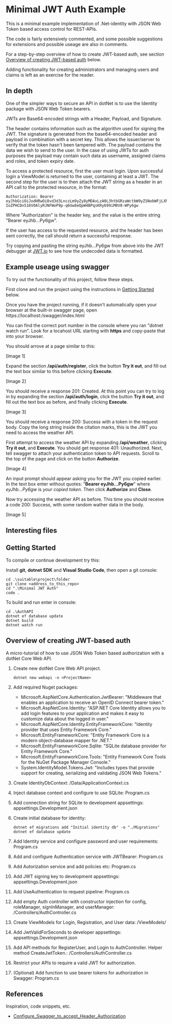 # Minimal JWT Auth Example

This is a minimal example implementation of .Net-identity with JSON Web Token
based access control for REST-APIs. 

The code is fairly extensively commented, and some possible suggestions for
extensions and possible useage are also in comments.

For a step-by-step overview of how to create JWT-based auth, see section
[Overview of creating JWT-based auth](#Overview-of-creating-JWT-based-auth)
below.

Adding functionality for creating administrators and managing users and claims
is left as an exercise for the reader.

## In depth

One of the simpler ways to secure an API in dotNet is to use the Identity package
with JSON Web Token bearers.

JWTs are Base64-encoded strings with a Header, Payload, and Signature.

The header contains information such as the algorithm used for signing the JWT.
The signature is generated from the base64-encoded header and payload in combination
with a secret key. This allows the issuer/server to verify that the token hasn't
been tampered with.
The payload contains the data we wish to send to the user. In the case of
using JWTs for auth purposes the payload may contain such data as username,
assigned claims and roles, and token expiry date.

To access a protected resource, first the user must login. Upon successful login
a ViewModel is returned to the user, containing at least a JWT.
The second step for the user is to then attach the JWT string as a header in
an API call to the protected resource, in the format:

```
Authorization: Bearer eyJhbGciOiJodHRwOi8vd3d3LnczLm9yZy8yMDAxLzA0L3htbGRzaWctbW9yZSNobWFjLXNoYTUxMiIsInR5cCI6IkpXVCJ9.eyJVc2VyIjoidHJ1ZSIsImh0dHA6Ly9zY2hlbWFzLnhtbHNvYXAub3JnL3dzLzIwMDUvMDUvaWRlbnRpdHkvY2xhaW1zL25hbWUiOiJqb2huQGV4YW1wbGUuY29tIiwiaHR0cDovL3NjaGVtYXMueG1sc29hcC5vcmcvd3MvMjAwNS8wNS9pZGVudGl0eS9jbGFpbXMvZW1haWxhZGRyZXNzIjoiam9obkBleGFtcGxlLmNvbSIsIm5iZiI6MTY1MjAzMzY2NSwiZXhwIjoxNjUyMTIwMDY1fQ.65PwkhVizr79EU425V5h496cUos-IoZPHCDn516VOAlyRJNFWoP9p-q6Uw8eQpW4BPqsKRy699iM0V0-WPy6gw
```

Where "Authorization" is the header key, and the value is the entire string
"Bearer eyJhb...Py6gw".

If the user has access to the requested resource, and the header has been sent
correctly, the call should return a successful response.

Try copying and pasting the string eyJhb...Py6gw from above into the JWT debugger
at [JWT.io](https://jwt.io/) to see how the undecoded data is formatted.

## Example useage using swagger

To try out the functionality of this project, follow these steps.

First clone and run the project using the instructions in
[Getting Started](#Getting-Started) below.

Once you have the project running, if it doesn't automatically open your browser
at the built-in swagger page, open https://localhost:<port>/swagger/index.html

You can find the correct port number in the console where you ran
"dotnet watch run". Look for a locahost URL starting with **https** and
copy-paste that into your browser.

You should arrove at a page similar to this:

[Image 1]

Expand the section **/api/auth/register**, click the button **Try it out**, and
fill out the text box similar to this before clicking **Execute**.

[Image 2]

You should receive a response 201: Created. At this point you can try to log in
by expanding the section **/api/auth/login**, click the button **Try it out**,
and fill out the text box as before, and finally clicking **Execute**.

[Image 3]

You should receive a response 200: Success with a token in the request body.
Copy the long string inside the citation marks, this is the JWT you need to
access the weather API.

First attempt to access the weather API by expanding **/api/weather**, clicking
**Try it out**, and **Execute**. You should get response 401: Unauthorized.
Next, tell swagger to attach your authentication token to API requests. Scroll
to the top of the page and click on the button **Authorize**.

[Image 4]

An input prompt should appear asking you for the JWT you copied earlier. In the
text box enter without quotes: "**Bearer eyJhb...Py6gw**" where *eyJhb...Py6gw*
is *your copied token*. Then click **Authorize** and **Close**.

Now try accessing the weather API as before. This time you should receive a code
200: Success, with some random wather data in the body.

[Image 5]

## Interesting files



## Getting Started

To compile or continue development try this:

Install **git**, **dotnet SDK** and **Visual Studio Code**, then open a git console:

```
cd .\suitable\project\folder
git clone <address_to_this_repo>
cd ".\Minimal JWT Auth"
code .
```

To build and run enter in console:
```
cd .\AuthAPI
dotnet ef database update
dotnet build
dotnet watch run
```

## Overview of creating JWT-based auth

A micro-tutorial of how to use JSON Web Token based authorization with a dotNet
Core Web API.

1. Create new dotNet Core Web API project.

   ```
   dotnet new webapi -n <ProjectName>
   ```

2. Add required Nuget packages:

   * Microsoft.AspNetCore.Authentication.JwtBearer: "Middleware that enables an application to receive an OpenID Connect bearer token."
   * Microsoft.AspNetCore.Identity: "ASP.NET Core Identity allows you to add login features to your application and makes it easy to customize data about the logged in user."
   * Microsoft.AspNetCore.Identity.EntityFrameworkCore: "Identity provider that uses Entity Framework Core."
   * Microsoft.EntityFrameworkCore: "Entity Framework Core is a modern object-database mapper for .NET."
   * Microsoft.EntityFrameworkCore.Sqlite: "SQLite database provider for Entity Framework Core."
   * Microsoft.EntityFrameworkCore.Tools: "Entity Framework Core Tools for the NuGet Package Manager Console."
   * System.IdentityModel.Tokens.Jwt: "Includes types that provide support for creating, serializing and validating JSON Web Tokens."


3. Create IdentityDbContext: /Data/ApplicationContext.cs
3. Inject database context and configure to use SQLite: Program.cs
3. Add connection string for SQLite to development appsettings: appsettings.Development.json

4. Create initial database for identity:

   ```
   dotnet ef migrations add "Initial identity db" -o "./Migrations"
   dotnet ef database update
   ```

5. Add Identity service and configure password and user requirements: Program.cs
5. Add and configure Authentication service with JWTBearer: Program.cs
5. Add Autorization service and add policies etc: Program.cs
5. Add JWT signing key to development appsettings: appsettings.Development.json
5. Add UseAuthentication to request pipeline: Program.cs

6. Add empty Auth controller with constructor injection for config, roleManager, signInManager, and userManager: /Controllers/AuthController.cs

7. Create ViewModels for Login, Registration, and User data: /ViewModels/
7. Add JwtValidForSeconds to developer appsettings: appsettings.Development.json
7. Add API methods for RegisterUser, and Login to AuthController. Helper method CreateJwtToken.: /Controllers/AuthController.cs

8. Restrict your APIs to require a valid JWT for authorization.
8. (Optional) Add function to use bearer tokens for authorization in Swagger: Program.cs


## References

Inspiration, code snippets, etc.

* [Configure_Swagger_to_accept_Header_Authorization](https://www.freecodespot.com/blog/use-jwt-bearer-authorization-in-swagger/#VIII_Configure_Swagger_to_accept_Header_Authorization)
